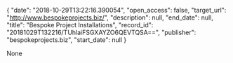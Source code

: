 {
  "date": "2018-10-29T13:22:16.390054", 
  "open_access": false, 
  "target_url": "http://www.bespokeprojects.biz/", 
  "description": null, 
  "end_date": null, 
  "title": "Bespoke Project Installations", 
  "record_id": "20181029T132216/TUhlaiFSGXAYZO6QEVTQSA==", 
  "publisher": "bespokeprojects.biz", 
  "start_date": null
}

None